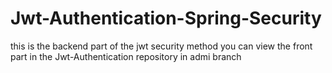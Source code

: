# Jwt-Authentication-Spring-Security
this is the backend part of the jwt security method
you can view the front part in the Jwt-Authentication repository in admi branch

